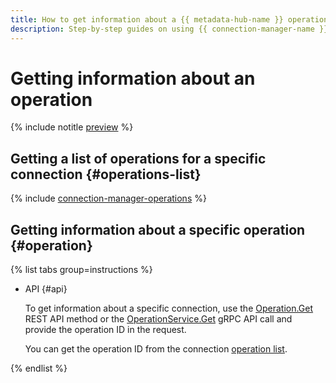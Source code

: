 ```yaml
---
title: How to get information about a {{ metadata-hub-name }} operation. Step-by-step guides
description: Step-by-step guides on using {{ connection-manager-name }} in {{ yandex-cloud }}. In this tutorial, you will learn how to get information about an operation.
---
```


# Getting information about an operation


{% include notitle [preview](../../_includes/note-preview.md) %}


## Getting a list of operations for a specific connection {#operations-list}

{% include [connection-manager-operations](../../_includes/metadata-hub/connection-manager-operations.md) %}

## Getting information about a specific operation {#operation}

{% list tabs group=instructions %}

- API {#api}
  
  To get information about a specific connection, use the [Operation.Get](../connection-manager/api-ref/Operation/get.md) REST API method or the [OperationService.Get](../connection-manager/api-ref/grpc/Operation/get.md) gRPC API call and provide the operation ID in the request.

  You can get the operation ID from the connection [operation list](operation-connection.md#operations-list).

{% endlist %}
